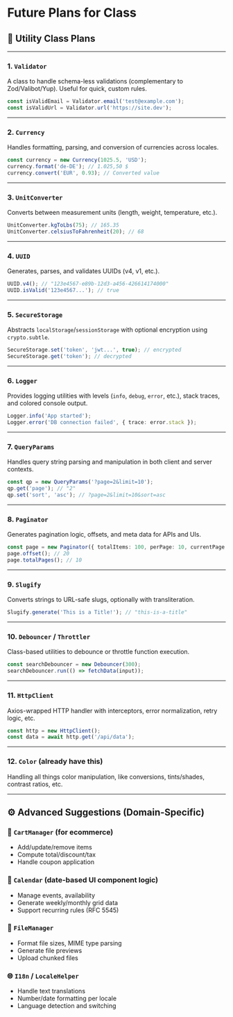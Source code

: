 # Future Plans for Class

## 🧠 Utility Class Plans

---

### 1. **`Validator`**

A class to handle schema-less validations (complementary to Zod/Valibot/Yup). Useful for quick, custom rules.

```ts
const isValidEmail = Validator.email('test@example.com');
const isValidUrl = Validator.url('https://site.dev');
```

---

### 2. **`Currency`**

Handles formatting, parsing, and conversion of currencies across locales.

```ts
const currency = new Currency(1025.5, 'USD');
currency.format('de-DE'); // 1.025,50 $
currency.convert('EUR', 0.93); // Converted value
```

---

### 3. **`UnitConverter`**

Converts between measurement units (length, weight, temperature, etc.).

```ts
UnitConverter.kgToLbs(75); // 165.35
UnitConverter.celsiusToFahrenheit(20); // 68
```

---

### 4. **`UUID`**

Generates, parses, and validates UUIDs (v4, v1, etc.).

```ts
UUID.v4(); // "123e4567-e89b-12d3-a456-426614174000"
UUID.isValid('123e4567...'); // true
```

---

### 5. **`SecureStorage`**

Abstracts `localStorage`/`sessionStorage` with optional encryption using `crypto.subtle`.

```ts
SecureStorage.set('token', 'jwt...', true); // encrypted
SecureStorage.get('token'); // decrypted
```

---

### 6. **`Logger`**

Provides logging utilities with levels (`info`, `debug`, `error`, etc.), stack traces, and colored console output.

```ts
Logger.info('App started');
Logger.error('DB connection failed', { trace: error.stack });
```

---

### 7. **`QueryParams`**

Handles query string parsing and manipulation in both client and server contexts.

```ts
const qp = new QueryParams('?page=2&limit=10');
qp.get('page'); // "2"
qp.set('sort', 'asc'); // ?page=2&limit=10&sort=asc
```

---

### 8. **`Paginator`**

Generates pagination logic, offsets, and meta data for APIs and UIs.

```ts
const page = new Paginator({ totalItems: 100, perPage: 10, currentPage: 3 });
page.offset(); // 20
page.totalPages(); // 10
```

---

### 9. **`Slugify`**

Converts strings to URL-safe slugs, optionally with transliteration.

```ts
Slugify.generate('This is a Title!'); // "this-is-a-title"
```

---

### 10. **`Debouncer` / `Throttler`**

Class-based utilities to debounce or throttle function execution.

```ts
const searchDebouncer = new Debouncer(300);
searchDebouncer.run(() => fetchData(input));
```

---

### 11. **`HttpClient`**

Axios-wrapped HTTP handler with interceptors, error normalization, retry logic, etc.

```ts
const http = new HttpClient();
const data = await http.get('/api/data');
```

---

### 12. **`Color`** (already have this)

Handling all things color manipulation, like conversions, tints/shades, contrast ratios, etc.

---

## ⚙ Advanced Suggestions (Domain-Specific)

### 🛒 `CartManager` (for ecommerce)

- Add/update/remove items
- Compute total/discount/tax
- Handle coupon application

### 📅 `Calendar` (date-based UI component logic)

- Manage events, availability
- Generate weekly/monthly grid data
- Support recurring rules (RFC 5545)

### 📁 `FileManager`

- Format file sizes, MIME type parsing
- Generate file previews
- Upload chunked files

### 🌐 `I18n` / `LocaleHelper`

- Handle text translations
- Number/date formatting per locale
- Language detection and switching
